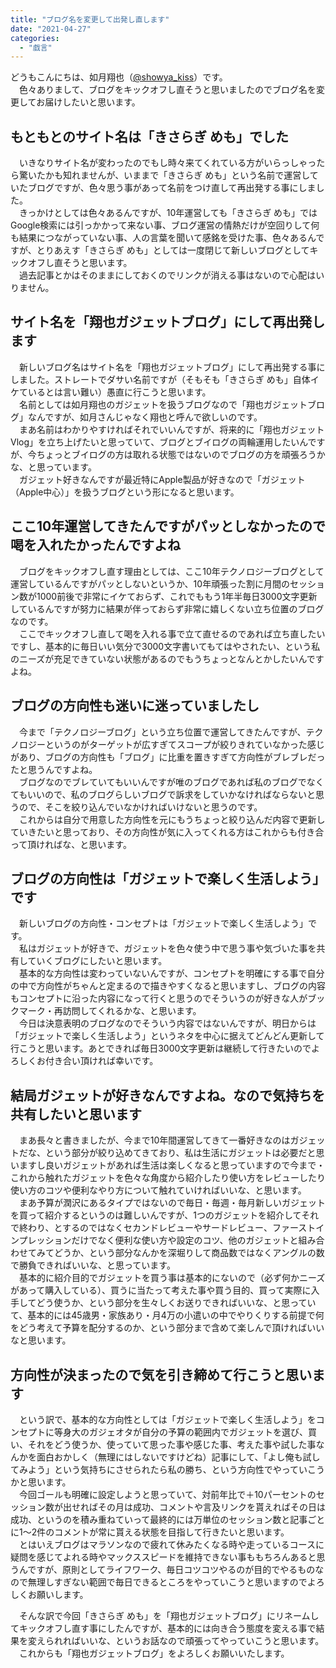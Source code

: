 ```yaml
---
title: "ブログ名を変更して出発し直します"
date: "2021-04-27"
categories: 
  - "戯言"
---
```


どうもこんにちは、如月翔也（[@showya\_kiss](http://twitter.com/showya_kiss)）です。  
　色々ありまして、ブログをキックオフし直そうと思いましたのでブログ名を変更してお届けしたいと思います。  

## もともとのサイト名は「きさらぎ めも」でした

　いきなりサイト名が変わったのでもし時々来てくれている方がいらっしゃったら驚いたかも知れませんが、いままで「きさらぎ めも」という名前で運営していたブログですが、色々思う事があって名前をつけ直して再出発する事にしました。  
　きっかけとしては色々あるんですが、10年運営しても「きさらぎ めも」ではGoogle検索には引っかかって来ない事、ブログ運営の情熱だけが空回りして何も結果につながっていない事、人の言葉を聞いて感銘を受けた事、色々あるんですが、とりあえす「きさらぎ めも」としては一度閉じて新しいブログとしてキックオフし直そうと思います。  
　過去記事とかはそのままにしておくのでリンクが消える事はないので心配はいりません。  

## サイト名を「翔也ガジェットブログ」にして再出発します

　新しいブログ名はサイト名を「翔也ガジェットブログ」にして再出発する事にしました。ストレートでダサい名前ですが（そもそも「きさらぎ めも」自体イケているとは言い難い）愚直に行こうと思います。  
　名前としては如月翔也のガジェットを扱うブログなので「翔也ガジェットブログ」なんですが、如月さんじゃなく翔也と呼んで欲しいのです。  
　まあ名前はわかりやすければそれでいいんですが、将来的に「翔也ガジェットVlog」を立ち上げたいと思っていて、ブログとブイログの両輪運用したいんですが、今ちょっとブイログの方は取れる状態ではないのでブログの方を頑張ろうかな、と思っています。  
　ガジェット好きなんですが最近特にApple製品が好きなので「ガジェット（Apple中心）」を扱うブログという形になると思います。  

## ここ10年運営してきたんですがパッとしなかったので喝を入れたかったんですよね

　ブログをキックオフし直す理由としては、ここ10年テクノロジーブログとして運営しているんですがパッとしないというか、10年頑張った割に月間のセッション数が1000前後で非常にイケておらず、これでももう1年半毎日3000文字更新しているんですが努力に結果が伴っておらず非常に嬉しくない立ち位置のブログなのです。  
　ここでキックオフし直して喝を入れる事で立て直せるのであれば立ち直したいですし、基本的に毎日いい気分で3000文字書いてもてはやされたい、という私のニーズが充足できていない状態があるのでもうちょっとなんとかしたいんですよね。  

## ブログの方向性も迷いに迷っていましたし

　今まで「テクノロジーブログ」という立ち位置で運営してきたんですが、テクノロジーというのがターゲットが広すぎてスコープが絞りきれていなかった感じがあり、ブログの方向性も「ブログ」に比重を置きすぎて方向性がブレブレだったと思うんですよね。  
　ブログなのでブレていてもいいんですが唯のブログであれば私のブログでなくてもいいので、私のブログらしいブログで訴求をしていかなければならないと思うので、そこを絞り込んでいなかければいけないと思うのです。  
　これからは自分で用意した方向性を元にもうちょっと絞り込んだ内容で更新していきたいと思っており、その方向性が気に入ってくれる方はこれからも付き合って頂ければな、と思います。  

## ブログの方向性は「ガジェットで楽しく生活しよう」です

　新しいブログの方向性・コンセプトは「ガジェットで楽しく生活しよう」です。  
　私はガジェットが好きで、ガジェットを色々使う中で思う事や気づいた事を共有していくブログにしたいと思います。  
　基本的な方向性は変わっていないんですが、コンセプトを明確にする事で自分の中で方向性がちゃんと定まるので描きやすくなると思いますし、ブログの内容もコンセプトに沿った内容になって行くと思うのでそういうのが好きな人がブックマーク・再訪問してくれるかな、と思います。  
　今日は決意表明のブログなのでそういう内容ではないんですが、明日からは「ガジェットで楽しく生活しよう」というネタを中心に据えてどんどん更新して行こうと思います。あとできれば毎日3000文字更新は継続して行きたいのでよろしくお付き合い頂ければ幸いです。  

## 結局ガジェットが好きなんですよね。なので気持ちを共有したいと思います

　まあ長々と書きましたが、今まで10年間運営してきて一番好きなのはガジェットだな、という部分が絞り込めてきており、私は生活にガジェットは必要だと思いますし良いガジェットがあれば生活は楽しくなると思っていますので今まで・これから触れたガジェットを色々な角度から紹介したり使い方をレビューしたり使い方のコツや便利なやり方について触れていければいいな、と思います。  
　まあ予算が潤沢にあるタイプではないので毎日・毎週・毎月新しいガジェットを買って紹介するというのは難しいんですが、1つのガジェットを紹介してそれで終わり、とするのではなくセカンドレビューやサードレビュー、ファーストインプレッションだけでなく便利な使い方や設定のコツ、他のガジェットと組み合わせてみてどうか、という部分なんかを深堀りして商品数ではなくアングルの数で勝負できればいいな、と思っています。  
　基本的に紹介目的でガジェットを買う事は基本的にないので（必ず何かニーズがあって購入している）、買うに当たって考えた事や買う目的、買って実際に入手してどう使うか、という部分を生々しくお送りできればいいな、と思っていて、基本的には45歳男・家族あり・月4万の小遣いの中でやりくりする前提で何をどう考えて予算を配分するのか、という部分まで含めて楽しんで頂ければいいなと思います。  

## 方向性が決まったので気を引き締めて行こうと思います

　という訳で、基本的な方向性としては「ガジェットで楽しく生活しよう」をコンセプトに等身大のガジェオタが自分の予算の範囲内でガジェットを選び、買い、それをどう使うか、使っていて思った事や感じた事、考えた事や試した事なんかを面白おかしく（無理にはしないですけどね）記事にして、「よし俺も試してみよう」という気持ちにさせられたら私の勝ち、という方向性でやっていこうかと思います。  
　今回ゴールも明確に設定しようと思っていて、対前年比で＋10パーセントのセッション数が出せればその月は成功、コメントや言及リンクを貰えればその日は成功、というのを積み重ねていって最終的には万単位のセッション数と記事ごとに1〜2件のコメントが常に貰える状態を目指して行きたいと思います。  
　とはいえブログはマラソンなので疲れて休みたくなる時や走っているコースに疑問を感じてよれる時やマックススピードを維持できない事ももちろんあると思うんですが、原則としてライフワーク、毎日コツコツやるのが目的でやるものなので無理しすぎない範囲で毎日できるところをやっていこうと思いますのでよろしくお願いします。  
  
　そんな訳で今回「きさらぎ めも」を「翔也ガジェットブログ」にリネームしてキックオフし直す事にしたんですが、基本的には向き合う態度を変える事で結果を変えられればいいな、というお話なので頑張ってやっていこうと思います。  
　これからも「翔也ガジェットブログ」をよろしくお願いいたします。
